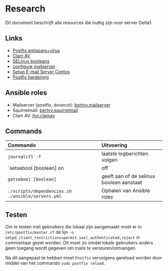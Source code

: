 # Research

Dit document beschrijft alle resources die nuttig zijn voor server Delta1.

## Links

- [Postfix antispam+virus](https://www.tecmint.com/integrate-clamav-and-spamassassin-to-protect-postfix-mails-from-viruses/)
- [Clam AV](https://www.linux.com/tutorials/using-clamav-kill-viruses-postfix/)
- [SELinux booleans](https://www.thegeekdiary.com/understanding-selinux-booleans/)
- [configure mailserver](https://xdeb.org/post/2018/02/07/run-your-own-mail-server-with-postfix-and-dovecot/)
- [Setup E-mail Server Centos](https://hostpresto.com/community/tutorials/how-to-setup-an-email-server-on-centos7/)
- [Postfix hardening](https://linux-audit.com/postfix-hardening-guide-for-security-and-privacy/)

## Ansible roles

- Mailserver (postfix, dovecot): [bertvv.mailserver](https://galaxy.ansible.com/bertvv/mailserver)
- Squirrelmail: [bertvv.squirrelmail](https://galaxy.ansible.com/bertvv/squirrelmail)
- Clam AV: [jtyr.clamav](https://galaxy.ansible.com/jtyr/clamav)

## Commands

| Commando                     | Uitvoering                                   |
| :----------------------------| :--------------------------------------------|
| `journalctl -f`              | laatste logberichten volgen                  |
| `setsebool [boolean] on|off` | zet selinux boolean aan of af                |
| `getsebool [boolean]`        | geeft aan of de selinux boolean aanstaat     |
| `./scripts/dependencies.sh ./ansible/servers.yml`| Ophalen van Ansible roles|


## Testen

Om te testen met gebruikers die lokaal zijn aangemaakt moet er in `/etc/postfix/master.cf` de lijn `-o smtpd_client_restrictions=permit_sasl_authenticated,reject` in commentaar gezet worden. Dit moet zo omdat lokale gebruikers anders geen toegang wordt gegeven om mails te versturen/ontvangen. 

Na dit aangepast te hebben moet `Postfix` vervolgens gereload worden door middel van het commando `sudo postfix reload`.
